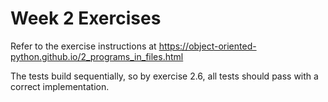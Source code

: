 # Week 2 Exercises

Refer to the exercise instructions at https://object-oriented-python.github.io/2_programs_in_files.html 

The tests build sequentially, so by exercise 2.6, all tests should pass with a correct implementation.
